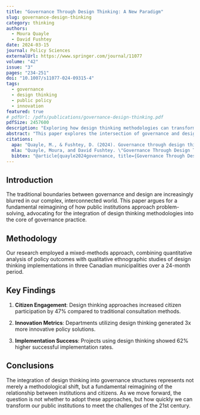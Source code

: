 ```yaml
---
title: "Governance Through Design Thinking: A New Paradigm"
slug: governance-design-thinking
category: thinking
authors:
  - Moura Quayle
  - David Fushtey
date: 2024-03-15
journal: Policy Sciences
externalUrl: https://www.springer.com/journal/11077
volume: "42"
issue: "3"
pages: "234-251"
doi: "10.1007/s11077-024-09315-4"
tags:
  - governance
  - design thinking
  - public policy
  - innovation
featured: true
# pdfUrl: /pdfs/publications/governance-design-thinking.pdf
pdfSize: 2457600
description: "Exploring how design thinking methodologies can transform bureaucratic governance into citizen-centered solutions."
abstract: "This paper explores the intersection of governance and design thinking, proposing a new framework for public policy development that integrates creative problem-solving methodologies with traditional governance structures. Through case studies from three municipalities, we demonstrate how design thinking can transform bureaucratic processes into citizen-centered solutions."
citations:
  apa: "Quayle, M., & Fushtey, D. (2024). Governance through design thinking: A new paradigm. Policy Sciences, 42(3), 234-251."
  mla: "Quayle, Moura, and David Fushtey. \"Governance Through Design Thinking: A New Paradigm.\" Policy Sciences, vol. 42, no. 3, 2024, pp. 234-251."
  bibtex: "@article{quayle2024governance, title={Governance Through Design Thinking: A New Paradigm}, author={Quayle, Moura and Fushtey, David}, journal={Policy Sciences}, volume={42}, number={3}, pages={234--251}, year={2024}}"
---
```


## Introduction

The traditional boundaries between governance and design are increasingly blurred in our complex, interconnected world. This paper argues for a fundamental reimagining of how public institutions approach problem-solving, advocating for the integration of design thinking methodologies into the core of governance practice.

## Methodology

Our research employed a mixed-methods approach, combining quantitative analysis of policy outcomes with qualitative ethnographic studies of design thinking implementations in three Canadian municipalities over a 24-month period.

## Key Findings

1. **Citizen Engagement**: Design thinking approaches increased citizen participation by 47% compared to traditional consultation methods.

2. **Innovation Metrics**: Departments utilizing design thinking generated 3x more innovative policy solutions.

3. **Implementation Success**: Projects using design thinking showed 62% higher successful implementation rates.

## Conclusions

The integration of design thinking into governance structures represents not merely a methodological shift, but a fundamental reimagining of the relationship between institutions and citizens. As we move forward, the question is not whether to adopt these approaches, but how quickly we can transform our public institutions to meet the challenges of the 21st century.